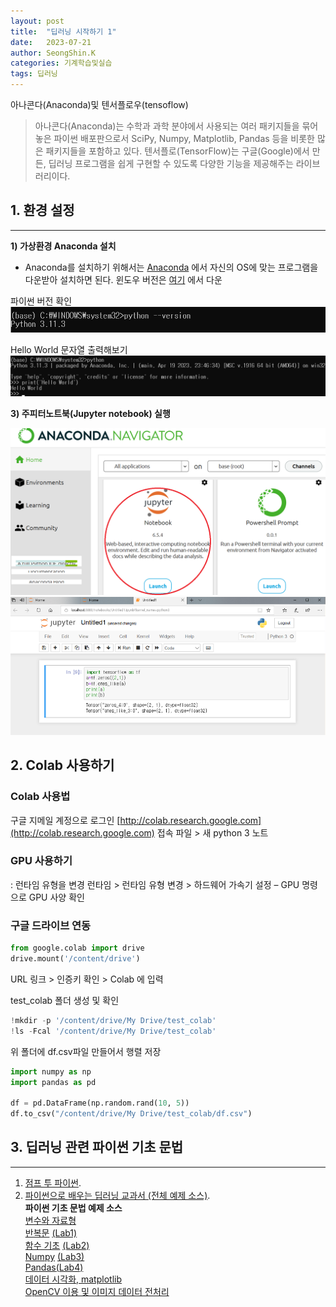 ```yaml
---
layout: post
title:  "딥러닝 시작하기 1"
date:   2023-07-21
author: SeongShin.K
categories: 기계학습및실습
tags: 딥러닝
---
```



아나콘다(Anaconda)및 텐서플로우(tensoflow) 


> 아나콘다(Anaconda)는 수학과 과학 분야에서 사용되는 여러 패키지들을 묶어 놓은 파이썬 배포판으로서 SciPy, Numpy, Matplotlib, Pandas 등을 비롯한 많은 패키지들을 포함하고 있다. 텐서플로(TensorFlow)는 구글(Google)에서 만든, 딥러닝 프로그램을 쉽게 구현할 수 있도록 다양한 기능을 제공해주는 라이브러리이다.

##  1. 환경 설정
---
<b>1) 가상환경 Anaconda 설치</b>

* Anaconda를 설치하기 위해서는 [Anaconda](https://www.anaconda.com/download) 에서 자신의 OS에 맞는 프로그램을 다운받아 설치하면 된다. 윈도우 버전은 [여기](https://repo.anaconda.com/archive/Anaconda3-2023.07-1-Windows-x86_64.exe) 에서 다운

파이썬 버전 확인<br>
<img src = "/assets/python1.png" width="520"/>

Hello World 문자열 출력해보기<br>
<img src = "/assets/python2.png" width="520"/>

<b>3) 주피터노트북(Jupyter notebook) 실행</b>

<img src = "/assets/juypter1.png">

<img src = "/assets/jupyter.png">


## 2. Colab 사용하기

### Colab 사용법 

구글 지메일 계정으로 로그인
[http://colab.research.google.com](http://colab.research.google.com) 접속
파일 > 새 python 3 노트 

### GPU 사용하기
: 런타임 유형을 변경
런타임 > 런타임 유형 변경 > 하드웨어 가속기 설정 – GPU 명령으로 GPU 사양 확인

### 구글 드라이브 연동
```python
from google.colab import drive
drive.mount('/content/drive')
``` 
URL 링크 > 인증키 확인 > Colab 에 입력

test_colab 폴더 생성 및 확인
```python
!mkdir -p '/content/drive/My Drive/test_colab'
!ls -Fcal '/content/drive/My Drive/test_colab'
``` 
위 폴더에 df.csv파일 만들어서 행렬 저장 
```python
import numpy as np
import pandas as pd

df = pd.DataFrame(np.random.rand(10, 5))
df.to_csv("/content/drive/My Drive/test_colab/df.csv")
``` 
## 3. 딥러닝 관련 파이썬 기초 문법
---
1. [점프 투 파이썬](https://wikidocs.net/4307).
2. [파이썬으로 배우는 딥러닝 교과서 (전체 예제 소스)](http://www.hanbit.co.kr/lib/examFileDown.php?hed_idx=4496).<br>
   <b>파이썬 기초 문법 예제 소스</b><br>
   [변수와 자료형](https://github.com/kss0222/kss0222.github.io/blob/master/assets/4%EC%9E%A5.ipynb) <br>
   [반복문](https://github.com/kss0222/kss0222.github.io/blob/master/assets/5%EC%9E%A5.ipynb)  [(Lab1)](https://colab.research.google.com/drive/18tfvbl6324Mjd0g0sZAYgLsnxzyqGCZ5)<br>
   [함수 기초](https://github.com/kss0222/kss0222.github.io/blob/master/assets/6%EC%9E%A5.ipynb) [(Lab2)](https://colab.research.google.com/drive/1nxJWWWJ7mrDjxHQfAHDuruOgSlFbqIsN)<br>
   [Numpy](https://github.com/kss0222/kss0222.github.io/blob/master/assets/7%EC%9E%A5.ipynb) [(Lab3)](https://github.com/kss0222/kss0222.github.io/blob/master/assets/Numpy.ipynb)<br>
   [Pandas](https://github.com/kss0222/kss0222.github.io/blob/master/assets/8%EC%9E%A5.ipynb)[(Lab4)](https://github.com/kss0222/kss0222.github.io/blob/master/assets/2.%20pandas%20-%20Series%2C%20DataFrame.ipynb) <br>
   [데이터 시각화, matplotlib](https://github.com/tyoon10/T-academy/blob/master/180329%20%5BT%20academy%5D%204.%20matplotlib.ipynb) <br>
   [OpenCV 이용 및 이미지 데이터 전처리](https://github.com/kss0222/kss0222.github.io/blob/master/assets/15%EC%9E%A5.ipynb) <br>
  
